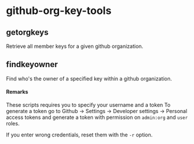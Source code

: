 # github-org-key-tools

## getorgkeys

Retrieve all member keys for a given github organization.

## findkeyowner

Find who's the owner of a specified key within a github organization.

#### Remarks

These scripts requires you to specify your username and a token
To generate a token go to Github -> Settings -> Developer settings -> Personal access tokens and generate a token with permission on `admin:org` and `user` roles.

If you enter wrong credentials, reset them with the `-r` option.
